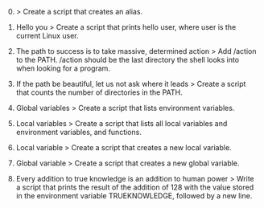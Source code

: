 0. <o> > Create a script that creates an alias.

1. Hello you > Create a script that prints hello user, where user is the current Linux user.

2. The path to success is to take massive, determined action > Add /action to the PATH. /action should be the last directory the shell looks into when looking for a program.

3. If the path be beautiful, let us not ask where it leads > Create a script that counts the number of directories in the PATH.

4. Global variables > Create a script that lists environment variables.

5. Local variables > Create a script that lists all local variables and environment variables, and functions.

6. Local variable > Create a script that creates a new local variable.

7. Global variable > Create a script that creates a new global variable.

8. Every addition to true knowledge is an addition to human power > Write a script that prints the result of the addition of 128 with the value stored in the environment variable TRUEKNOWLEDGE, followed by a new line.


